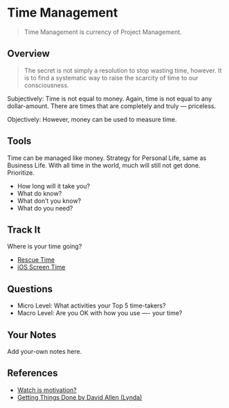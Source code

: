 # Time Management

> Time Management is currency of Project Management.

## Overview
> The secret is not simply a resolution to stop wasting time, however. It is to find a systematic way to raise the scarcity of time to our consciousness.

Subjectively: 
Time is not equal to money. Again, time is not equal to any dollar-amount. There are times that are completely and truly  — priceless. 

Objectively: 
However, money can be used to measure time. 

## Tools
Time can be managed like money. Strategy for Personal Life, same as Business Life. With all time in the world, much will still not get done. Prioritize. 

* How long will it take you? 
* What do know? 
* What don’t you know? 
* What do you need?

## Track It
Where is your time going? 

* [Rescue Time][1]
* [iOS Screen Time][2]

## Questions
* Micro Level: What activities your Top 5 time-takers? 
* Macro Level: Are you OK with how you use —- your time?

## Your Notes
Add your-own notes here.

## References
* [Watch is motivation?][3]
* [Getting Things Done by David Allen (Lynda)][4]

[1]:	https://www.rescuetime.com
[2]:	https://www.imore.com/screen-time-iphone-and-ipad-ios-12-everything-you-need-know
[3]:	https://www.youtube.com/watch?time_continue=3&v=pZT-FZqfxZA
[4]:	https://www.lynda.com/Business-Skills-tutorials/Benefits-Getting-Things-Done/170776/804864-4.html